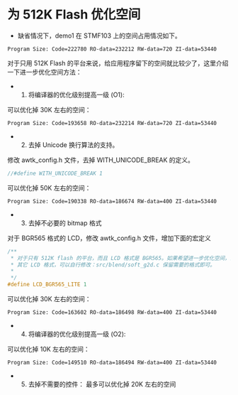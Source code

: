 # 为 512K Flash 优化空间

* 缺省情况下，demo1 在 STMF103 上的空间占用情况如下。

```
Program Size: Code=222780 RO-data=232212 RW-data=720 ZI-data=53440  
```

对于只用 512K Flash 的平台来说，给应用程序留下的空间就比较少了，这里介绍一下进一步优化空间方法：

* 1. 将编译器的优化级别提高一级 (O1):

可以优化掉 30K 左右的空间：

```
Program Size: Code=193658 RO-data=232214 RW-data=720 ZI-data=53440  
```

* 2. 去掉 Unicode 换行算法的支持。

修改 awtk\_config.h 文件，去掉 WITH\_UNICODE\_BREAK 的定义。

```c
//#define WITH_UNICODE_BREAK 1
```

可以优化掉 50K 左右的空间：

```
Program Size: Code=190338 RO-data=186674 RW-data=400 ZI-data=53440  
```

* 3. 去掉不必要的 bitmap 格式

对于 BGR565 格式的 LCD，修改 awtk\_config.h 文件，增加下面的宏定义

```c
/**
 * 对于只有 512K flash 的平台，而且 LCD 格式是 BGR565。如果希望进一步优化空间，去掉多余的 bitmap 格式支持代码。请定义本宏。
 * 其它 LCD 格式，可以自行修改：src/blend/soft_g2d.c 保留需要的格式即可。
 *
 */
#define LCD_BGR565_LITE 1
```

可以优化掉 30K 左右的空间：

```
Program Size: Code=163602 RO-data=186498 RW-data=400 ZI-data=53440  
```

* 4. 将编译器的优化级别提高一级 (O2):

可以优化掉 10K 左右的空间：

```
Program Size: Code=149510 RO-data=186494 RW-data=400 ZI-data=53440  
```

* 5. 去掉不需要的控件：
最多可以优化掉 20K 左右的空间
